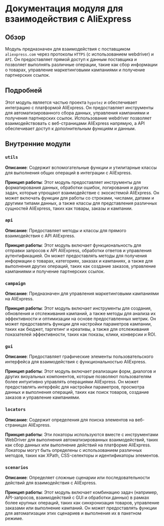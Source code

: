 # Документация модуля для взаимодействия с AliExpress

## Обзор

Модуль предназначен для взаимодействия с поставщиком `aliexpress.com` через протоколы `HTTPS` (с использованием webdriver) и `API`. Он предоставляет прямой доступ к данным поставщика и позволяет выполнять различные операции, такие как сбор информации о товарах, управление маркетинговыми кампаниями и получение партнерских ссылок.

## Подробней

Этот модуль является частью проекта `hypotez` и обеспечивает интеграцию с платформой AliExpress. Он предоставляет инструменты для автоматизированного сбора данных, управления кампаниями и получения партнерских ссылок. Использование webdriver позволяет взаимодействовать с веб-страницами AliExpress напрямую, а API обеспечивает доступ к дополнительным функциям и данным.

## Внутренние модули

### `utils`

**Описание**: Содержит вспомогательные функции и утилитарные классы для выполнения общих операций в интеграции с AliExpress.

**Принцип работы**: Этот модуль предоставляет инструменты для форматирования данных, обработки ошибок, логирования и других задач, которые упрощают взаимодействие с экосистемой AliExpress. Он может включать функции для работы со строками, числами, датами и другими типами данных, а также классы для представления различных сущностей AliExpress, таких как товары, заказы и кампании.

### `api`

**Описание**: Предоставляет методы и классы для прямого взаимодействия с API AliExpress.

**Принцип работы**: Этот модуль включает функциональность для отправки запросов к API AliExpress, обработки ответов и управления аутентификацией. Он может предоставлять методы для получения информации о товарах, категориях, заказах и кампаниях, а также для выполнения других операций, таких как создание заказов, управление кампаниями и получение партнерских ссылок.

### `campaign`

**Описание**: Предназначен для управления маркетинговыми кампаниями на AliExpress.

**Принцип работы**: Этот модуль включает инструменты для создания, обновления и отслеживания кампаний, а также методы для анализа их эффективности и оптимизации на основе предоставленных метрик. Он может предоставлять функции для настройки параметров кампании, таких как бюджет, таргетинг и креативы, а также для отслеживания показателей эффективности, таких как показы, клики, конверсии и ROI.

### `gui`

**Описание**: Предоставляет графические элементы пользовательского интерфейса для взаимодействия с функциональностью AliExpress.

**Принцип работы**: Этот модуль включает реализации форм, диалогов и других визуальных компонентов, которые позволяют пользователям более интуитивно управлять операциями AliExpress. Он может предоставлять интерфейс для настройки параметров, просмотра данных и выполнения операций, таких как поиск товаров, создание заказов и управление кампаниями.

### `locators`

**Описание**: Содержит определения для поиска элементов на веб-страницах AliExpress.

**Принцип работы**: Эти локаторы используются вместе с инструментами WebDriver для выполнения автоматизированных взаимодействий, таких как сбор данных или выполнение действий на платформе AliExpress. Локаторы могут быть определены с использованием различных методов, таких как XPath, CSS-селекторы и идентификаторы элементов.

### `scenarios`

**Описание**: Определяет сложные сценарии или последовательности действий для взаимодействия с AliExpress.

**Принцип работы**: Этот модуль включает комбинацию задач (например, API-запросов, взаимодействий с GUI и обработки данных) в рамках более крупных операций, таких как синхронизация товаров, управление заказами или выполнение кампаний. Он может предоставлять функции для автоматизации этих сценариев и выполнения их в пакетном режиме.